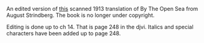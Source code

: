 An edited version of [this](http://archive.org/details/byopensea00strigoog) scanned 1913 translation of By The Open Sea from August Strindberg.
The book is no longer under copyright.

Editing is done up to ch 14. That is page 248 in the djvi.
Italics and special characters have been added up to page 248.